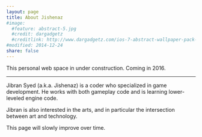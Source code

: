 ```yaml
---
layout: page
title: About Jishenaz
#image:
  #feature: abstract-5.jpg
  #credit: dargadgetz
  #creditlink: http://www.dargadgetz.com/ios-7-abstract-wallpaper-pack-for-iphone-5-and-ipod-touch-retina/
#modified: 2014-12-24
share: false
---
```


This personal web space in under construction. Coming in 2016.

----

Jibran Syed (a.k.a. Jishenaz) is a coder who specialized in game development. He works with both gameplay code and is learning lower-leveled engine code.

Jibran is also interested in the arts, and in particular the intersection between art and technology.

This page will slowly improve over time.
